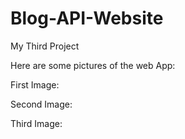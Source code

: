 # Blog-API-Website
My Third Project

Here are some pictures of the web App:

First Image:

Second Image:

Third Image:
